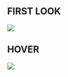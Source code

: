<h2> FIRST LOOK </h2>
<img src="https://cdn.discordapp.com/attachments/824305079346659410/882553882193051648/unknown.png">
<h2> HOVER </h2>
<img src="https://cdn.discordapp.com/attachments/824305079346659410/882553677930434590/unknown.png">
